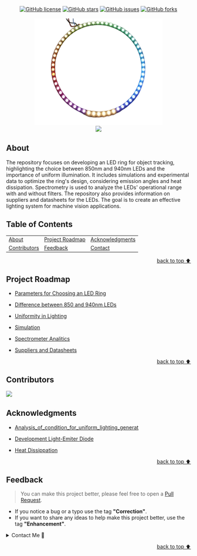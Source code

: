
<!-- Shields Section--><!-- Optional -->

<!-- 
* Insert project shields and badges through this link https://shields.io/
* 
* 
-->

<div align="center">
    <a href="https://github.com/gabrielhvs/Development-of-LED-Ring-for-Object-Tracking/blob/master/LICENSE"><img alt="GitHub license" src="https://img.shields.io/github/license/gabrielhvs/Development-of-LED-Ring-for-Object-Tracking?color=ff69b4&style=for-the-badge"></a>
    <a href="https://github.com/gabrielhvs/Development-of-LED-Ring-for-Object-Tracking/stargazers"><img alt="GitHub stars" src="https://img.shields.io/github/stars/gabrielhvs/Development-of-LED-Ring-for-Object-Tracking?color=yellow&label=Project%20Stars&style=for-the-badge"></a>
    <a href="https://github.com/gabrielhvs/Development-of-LED-Ring-for-Object-Tracking/issues"><img alt="GitHub issues" src="https://img.shields.io/github/issues/gabrielhvs/Development-of-LED-Ring-for-Object-Tracking?color=brightgreen&label=issues&style=for-the-badge"></a>
    <a href="https://github.com/gabrielhvs/Development-of-LED-Ring-for-Object-Tracking/network"><img alt="GitHub forks" src="https://img.shields.io/github/forks/gabrielhvs/Development-of-LED-Ring-for-Object-Tracking?color=9cf&label=forks&style=for-the-badge"></a>
</div>
<br>


<!-- Logo Section  --><!-- Required -->

<!--
* Insert an image URL in the <img> "src" attribute bellow. (line )
* 
* Insert your github profile URL in the <a> "href" attribute bellow (line )
-->


<div align="center">
    <a href="https://github.com/gabrielhvs/Development-of-LED-Ring-for-Object-Tracking" target="_blank">
        <img src="images/led-ring.png" 
        alt="Led Ring" width="350" height="290">
    </a>
</div>


<!-- Project title 
* use a dynamic typing-SvG here https://readme-typing-svg.demolab.com/demo/
*
*  Instead you can type your project name after a # header
-->

<div align="center">
<img src="https://readme-typing-svg.demolab.com?font=Fira+Code&size=22&duration=4000&pause=5000&background=FFFFFF00&center=true&vCenter=true&multiline=true&width=700&lines= Development of LED-Ring for Object Tracking">
</div>


## About<!-- Required -->
<!-- 
* information about the project 
* 
* keep it short and sweet
-->


The repository focuses on developing an LED ring for object tracking, highlighting the choice between 850nm and 940nm LEDs and the importance of uniform illumination. It includes simulations and experimental data to optimize the ring's design, considering emission angles and heat dissipation. Spectrometry is used to analyze the LEDs' operational range with and without filters. The repository also provides information on suppliers and datasheets for the LEDs. The goal is to create an effective lighting system for machine vision applications.


<!--## How to use this project Required -->
<!-- 
* Here you may add information about how 
* 
* and why to use this project.


- Access the [Blank template](./Templates/_blank-README.md) to use for your projects. 
- clone this repository into your local machine.

```bash
    git clone https://github.com/gabrielhvs/Development-of-LED-Ring-for-Object-Tracking.git
```
- You can copy the markdown directly from this [MD file](./Templates/markdown-only.md).
- Make sure to check the [Documentation](https://github.com/gabrielhvs/Development-of-LED-Ring-for-Object-Tracking/wiki/Step-by-Step-Guide) for a step by step guide.
- Support me by staring this repository 💛
-->

<!--## Demo Required -->
<!-- 
* You can add a demo here GH supports images/ GIFs/videos 
* 
* It's recommended to use GIFs as they are more dynamic



<div align="center">
    <img alt="demo" src="./Demostrations/FLY_DRONE.gif">
</div>-->

## Table of Contents<!-- Optional -->
<!-- 
* This section is optional, yet having a contents table 
* helps keeping your README readable and more professional.
* 
* If you are not familiar with HTML, no worries we all been there :) 
* Review learning resources to create anchor links. 
-->


<dev display="inline-table" vertical-align="middle">
<table align="center" vertical-align="middle">
        <tr>
            <td><a href="#about">About</a></td>        
            <!--<td><a href="#how-to-use-this-project">Getting started</td>
            <td><a href="#demo">Demo</a></td>-->
            <td><a href="#project-roadmap--">Project Roadmap</a></td>
            <!--<td><a href="#documentation">Documentation</a></td>-->
            <td><a href="#acknowledgments">Acknowledgments</a></td>
        </tr>
        <tr>
            <!--<td><a href="https://github.com/gabrielhvs/Development-of-LED-Ring-for-Object-Tracking/tree/master/Learning_Resources">Learning Resources</a></td>-->
            <!--<td><a href="https://github.com/gabrielhvs/Development-of-LED-Ring-for-Object-Tracking/wiki/Step-by-Step-Guide">
            Step By Step Guide</a></td>-->
            <!--<td><a href="#feedback">Feedback</a></td>-->
            <td><a href="#contributors">Contributors</a></td>
            <td><a href="#feedback">Feedback</a></td>
            <td><a href="#contact">Contact</a></td>
            <!--<td><a href="#license">License</a></td>-->
        </tr>
</table>
</dev>


<!-- - Use this html element to create a back to top button. -->
<p align="right"><a href="#about">back to top ⬆️</a></p>


## Project Roadmap <!-- Optional --> <!-- add learning_Rs-->
<!-- 
* Add this section in case the project has different phases
* 
* Under production or will be updated.
-->

- [Parameters for Choosing an LED Ring](https://www.effilux.com/en/products/ring/effi-ring#optical)


- [Difference between 850 and 940nm LEDs](https://nightfoxstore.com/blogs/news/850nm-vs-940nm-which-infrared-wavelength-is-better)

- [Uniformity in Lighting]()


- [Simulation](pages/Simulation.md)


- [Spectrometer Analitics](pages/Spectrometer.md)


- [Suppliers and Datasheets](https://github.com/gabrielhvs/Development-of-LED-Ring-for-Object-Tracking/blob/master/Suppliers.txt)



<p align="right"><a href="#about">back to top ⬆️</a></p>

<!--## Documentation Optional -->
<!-- 
* You may add any documentation or Wikis here
* 
* 



- [https://drive.google.com/file/d/18oDpeT6kQzt5ujMfRdvcRAiIVvoRp8vE/view](https://drive.google.com/file/d/18oDpeT6kQzt5ujMfRdvcRAiIVvoRp8vE/view)-->


## Contributors<!-- Required -->
<!-- 
* Without contribution we wouldn't have open source. 
* 
* Generate github contributors Image here https://contrib.rocks/preview?repo=angular%2Fangular-ja
-->

<a href="https://github.com/gabrielhvs/Development-of-LED-Ring-for-Object-Tracking/graphs/contributors">
  <img src="https://contrib.rocks/image?repo=gabrielhvs/Development-of-LED-Ring-for-Object-Tracking" />
</a>


## Acknowledgments<!-- Optional -->
<!-- 
* Credit where it's do 
* 
* Feel free to share your inspiration sources, Stackoverflow questions, github repos, tools etc.
-->


- [Analysis_of_condition_for_uniform_lighting_generat](https://github.com/gabrielhvs/Estagio_Supervisionado/blob/master/Papers/Analysis_of_condition_for_uniform_lighting_generat.pdf)


- [Development Light-Emiter Diode](https://github.com/gabrielhvs/Estagio_Supervisionado/blob/master/Papers/ApplOpt2006.pdf)


- [Heat Dissippation](https://github.com/gabrielhvs/Estagio_Supervisionado/blob/master/Ring_Light/Papers/1-s2.0-S0030402617304400-master.pdf)


<!-- - Use this html element to create a back to top button. -->
<p align="right"><a href="#about">back to top ⬆️</a></p>


## Feedback<!-- Required -->
<!-- 
* You can add contacts information like your email and social media account 
* 
* Also it's common to add some PR guidance.
-->


> You can make this project better, please  feel free to open a [Pull Request](https://github.com/gabrielhvs/Development-of-LED-Ring-for-Object-Tracking/pulls).
- If you notice a bug or a typo use the tag **"Correction"**.
- If you want to share any ideas to help make this project better, use the tag **"Enhancement"**.

<details>
    <summary>Contact Me 📨</summary>

### Contact<!-- Required -->
Reach me via email: [gabbrielvasc@gmail.com](mailto:gabbrielvasc@gmail.com)
<!-- 
* add your email and contact info here
* 
* 
-->
    
</details>

<!-- - Use this html element to create a back to top button. -->
<p align="right"><a href="#about">back to top ⬆️</a></p>
